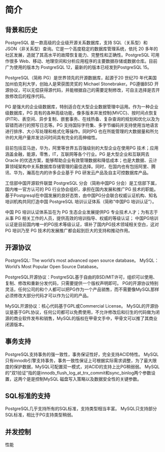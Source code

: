 
# 简介


## 背景和历史

PostgreSQL 是一款高级的企业级开源关系数据库，支持 SQL（关系型）和 JSON（非关系型）查询。它是一个高度稳定的数据库管理系统，依托 20 多年的社区发展，造就了其高水平的故障恢复能力、完整性和正确性。PostgreSQL 可用作很多 Web、移动、地理空间和分析应用程序的主要数据存储或数据仓库。目前广为使用的版本为 PostgreSQL 12，最新的的版本已经发到PostgreSQL 15。


PostgreSQL（简称 PG）是世界领先的开源数据库，起源于20 世纪70 年代美国加州伯克利大学，创始人是荣获图灵奖的 Michael Stonebraker。PG遵循BSD 开源协议，可以无偿获得源代码，并能根据自己的需要定制修改，可自主选择是否开放修改后的程序代码。

 PG 是强大的企业级数据库，特别适合在大型企业数据管理中运用。作为一种企业级数据库，PG 具有的各种高级功能，像多版本并发控制(MVCC)、按时间点恢复(PITR)、表空间、异步复制、嵌套事务、在线热备、复杂查询的规划和优化以及为容错而进行的预写日志等。PG 支持国际字符集、多字节编码并支持使用当地语言进行排序、大小写处理和格式化等操作。同时PG 也在所能管理的大数据量和所允许的大用户量并发访问时间具有完全的高伸缩性。

目前包括亚马逊，华为，阿里等世界五百强级别的大型企业在使用PG 技术；应用涵盖金融，能源，零售，IT，互联网等各个行业。PG 是大型企业和互联网去 Oracle 的优选方案，能够帮助企业有效管理数据和降低成本；也是大数据、云计算领域架构中关系数据库存储管理的最佳选择。同时，在国内也有包括阿里、腾讯、华为，瀚高在内的许多企业基于 PG 研发云产品及自主可控数据库产品。

工信部中国开源软件联盟 PostgreSQL 分会（简称中国PG 分会）是工信部下属，国内唯一官方认可的 PG 行业协会组织，承担在国内发展和推广PG 技术的职能。
 基于Postgresql在中国发展的良好态势，由中国PG分会联合权威认证机构、知名培训机构共同打造中国 PostgreSQL 培训认证体系（简称“中国PG 培训认证”）。

中国 PG 培训认证体系旨在为 PG 生态企业发展提供PG 专业技术人才；为有志于从事 PG 相关工作的人员，提供高效的培训指导、权威的等级认证；
中国PG培训认证是目前国内唯一的PG技术等级认证，填补了国内PG技术领域相关空白，这对 PG 培训乃至 PG 技术的发展推广都会起到巨大的支持和推动作用。


## 开源协议
PostgreSQL: The world’s most advanced open source database。
MySQL：World’s Most Popular Open Source Database。

PostgreSQL开源协议：PostgreSQL基于自由的BSD/MIT许可，组织可以使用、复制、修改和重新分发代码，只需要提供一个版权声明即可。
PG的开源协议特别灵活，任何公司的和个人都可以把PG作为一个产品销售，而不需要像MySQL那样必须修改大部分代码才可以作为公司的产品。

MySQL开源协议：核心代码基于GPL或Commercial License。
MySQL的开源协议是基于GPL协议，任何公司都可以免费使用，不允许修改后和衍生的代码做为闭源的商业软件发布和销售，MySQL的版权在甲骨文手中，甲骨文可以推了其商业闭源版本。


## 事务支持
PostgreSQL支持事务的强一致性，事务保证性好，完全支持ACID特性。
MySQL只有innodb引擎支持事务，事务一致性保证上可根据实际需求调整，为了最大限度的保护数据，MySQL可配置双一模式，对ACID的支持上比PG稍弱弱。
MySQL的"双1验证"指的是innodb_flush_log_at_trx_commit和sync_binlog两个参数设置，这两个是是控制MySQL 磁盘写入策略以及数据安全性的关键参数。


## SQL标准的支持
PostgreSQL几乎支持所有的SQL标准，支持类型相当丰富。
MySQL只支持部分SQL标准，相比于PG支持类型稍弱。



## 并发控制



性能